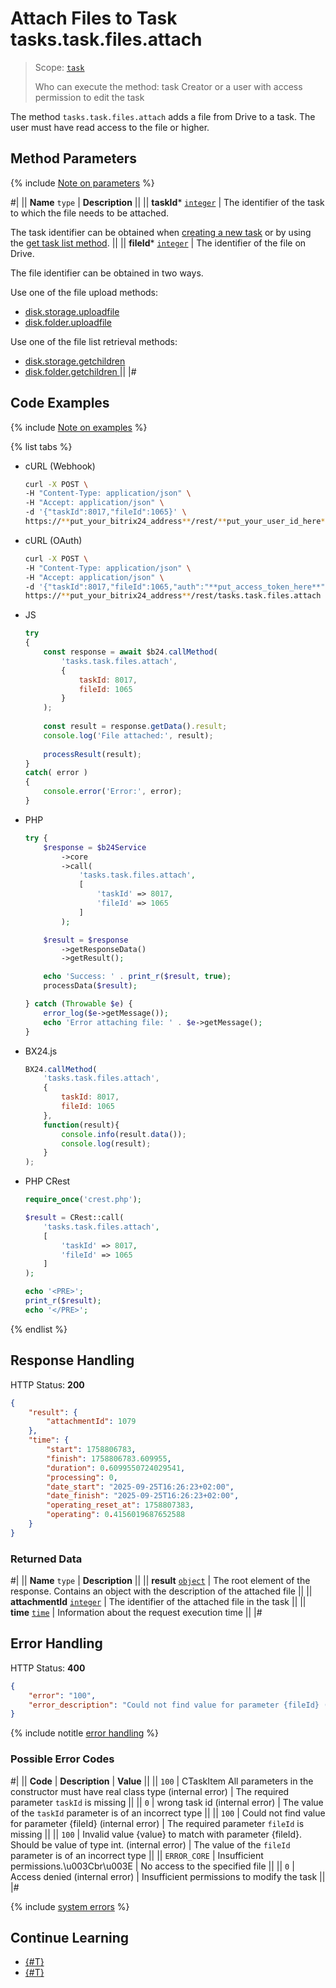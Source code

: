 # Attach Files to Task tasks.task.files.attach

> Scope: [`task`](../scopes/permissions.md)
>
> Who can execute the method: task Creator or a user with access permission to edit the task

The method `tasks.task.files.attach` adds a file from Drive to a task. The user must have read access to the file or higher.

## Method Parameters

{% include [Note on parameters](../../_includes/required.md) %}

#|
|| **Name**
`type` | **Description** ||
|| **taskId***
[`integer`](../data-types.md) | The identifier of the task to which the file needs to be attached.

The task identifier can be obtained when [creating a new task](./tasks-task-add.md) or by using the [get task list method](./tasks-task-list.md).
||
|| **fileId***
[`integer`](../data-types.md) | The identifier of the file on Drive.

The file identifier can be obtained in two ways.

Use one of the file upload methods:
  - [disk.storage.uploadfile](../disk/storage/disk-storage-upload-file.md)
  - [disk.folder.uploadfile](../disk/folder/disk-folder-upload-file.md)

Use one of the file list retrieval methods:
  - [disk.storage.getchildren](../disk/storage/disk-storage-get-children.md)
  - [disk.folder.getchildren ](../disk/folder/disk-folder-get-children.md) ||
|#

## Code Examples

{% include [Note on examples](../../_includes/examples.md) %}

{% list tabs %}

- cURL (Webhook)

    ```bash
    curl -X POST \
    -H "Content-Type: application/json" \
    -H "Accept: application/json" \
    -d '{"taskId":8017,"fileId":1065}' \
    https://**put_your_bitrix24_address**/rest/**put_your_user_id_here**/**put_your_webhook_here**/tasks.task.files.attach
    ```

- cURL (OAuth)

    ```bash
    curl -X POST \
    -H "Content-Type: application/json" \
    -H "Accept: application/json" \
    -d '{"taskId":8017,"fileId":1065,"auth":"**put_access_token_here**"}' \
    https://**put_your_bitrix24_address**/rest/tasks.task.files.attach
    ```

- JS

    ```javascript
    try
    {
        const response = await $b24.callMethod(
            'tasks.task.files.attach',
            {
                taskId: 8017,
                fileId: 1065
            }
        );
        
        const result = response.getData().result;
        console.log('File attached:', result);
        
        processResult(result);
    }
    catch( error )
    {
        console.error('Error:', error);
    }
    ```

- PHP

    ```php
    try {
        $response = $b24Service
            ->core
            ->call(
                'tasks.task.files.attach',
                [
                    'taskId' => 8017,
                    'fileId' => 1065
                ]
            );

        $result = $response
            ->getResponseData()
            ->getResult();

        echo 'Success: ' . print_r($result, true);
        processData($result);

    } catch (Throwable $e) {
        error_log($e->getMessage());
        echo 'Error attaching file: ' . $e->getMessage();
    }
    ```

- BX24.js

    ```js
    BX24.callMethod(
        'tasks.task.files.attach',
        {
            taskId: 8017,
            fileId: 1065
        },
        function(result){
            console.info(result.data());
            console.log(result);
        }
    );
    ```

- PHP CRest

    ```php
    require_once('crest.php');

    $result = CRest::call(
        'tasks.task.files.attach',
        [
            'taskId' => 8017,
            'fileId' => 1065
        ]
    );

    echo '<PRE>';
    print_r($result);
    echo '</PRE>';
    ```

{% endlist %}

## Response Handling

HTTP Status: **200**

```json
{
    "result": {
        "attachmentId": 1079
    },
    "time": {
        "start": 1758806783,
        "finish": 1758806783.609955,
        "duration": 0.6099550724029541,
        "processing": 0,
        "date_start": "2025-09-25T16:26:23+02:00",
        "date_finish": "2025-09-25T16:26:23+02:00",
        "operating_reset_at": 1758807383,
        "operating": 0.4156019687652588
    }
}
```

### Returned Data

#|
|| **Name**
`type` | **Description** ||
|| **result**
[`object`](../data-types.md) | The root element of the response. Contains an object with the description of the attached file ||
|| **attachmentId**
[`integer`](../data-types.md) | The identifier of the attached file in the task ||
|| **time**
[`time`](../data-types.md#time) | Information about the request execution time ||
|#

## Error Handling

HTTP Status: **400**

```json
{
    "error": "100",
    "error_description": "Could not find value for parameter {fileId} (internal error)"
}
```

{% include notitle [error handling](../../_includes/error-info.md) %}

### Possible Error Codes

#|
|| **Code** | **Description** | **Value** ||
|| `100` | CTaskItem All parameters in the constructor must have real class type (internal error) | The required parameter `taskId` is missing ||
|| `0` | wrong task id (internal error) | The value of the `taskId` parameter is of an incorrect type ||
|| `100` | Could not find value for parameter \{fileId\} (internal error) | The required parameter `fileId` is missing ||
|| `100` | Invalid value {value} to match with parameter \{fileId\}. Should be value of type int. (internal error) | The value of the `fileId` parameter is of an incorrect type ||
|| `ERROR_CORE` | Insufficient permissions.\\u003Cbr\\u003E | No access to the specified file ||
|| `0` | Access denied (internal error) | Insufficient permissions to modify the task ||
|#

{% include [system errors](../../_includes/system-errors.md) %}

## Continue Learning 

- [{#T}](../../tutorials/tasks/how-to-upload-file-to-task.md)
- [{#T}](./tasks-task-get.md)